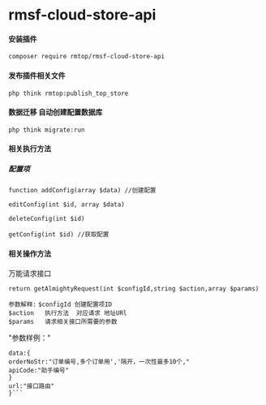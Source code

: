 # rmsf-cloud-store-api

#### 安装插件

`composer require rmtop/rmsf-cloud-store-api
`
#### 发布插件相关文件 

`php think rmtop:publish_top_store
`
#### 数据迁移 自动创建配置数据库

`php think migrate:run
`

#### 相关执行方法


##### 配置项

```
function addConfig(array $data) //创建配置

editConfig(int $id, array $data)

deleteConfig(int $id)

getConfig(int $id) //获取配置
```

#### 相关操作方法

万能请求接口

`
 return getAlmightyRequest(int $configId,string $action,array $params)
`

`参数解释:`
`$configId 创建配置项ID` <br>
`$action   执行方法  对应请求 地址URl`<br>
`$params   请求相关接口所需要的参数`<br>

"参数样例："
```{
data:{
orderNoStr:"订单编号,多个订单用','隔开，一次性最多10个,"
apiCode:"助手编号"
}
url:"接口路由"
}```


